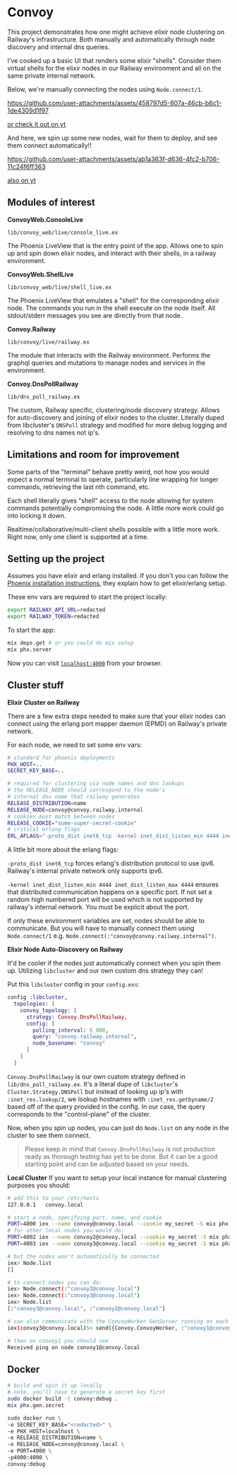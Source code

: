 # Convoy

This project demonstrates how one might achieve elixir node clustering on Railway's infrastructure.
Both manually and automatically through node discovery and internal dns queries.

I've cooked up a basic UI that renders some elixir "shells". Consider them virtual shells
for the elixir nodes in our Railway environment and all on the same private internal network.

Below, we're manually connecting the nodes using `Node.connect/1`.

https://github.com/user-attachments/assets/458797d5-807a-46cb-b6c1-1de4309d1f97

[or check it out on yt](https://youtu.be/JZABhEIZkko)

And here, we spin up some new nodes, wait for them to deploy,
and see them connect automatically!!

https://github.com/user-attachments/assets/ab1a363f-d636-4fc2-b706-11c24f6ff363

[also on yt](https://youtu.be/JZABhEIZkko)

## Modules of interest

**ConvoyWeb.ConsoleLive**

`lib/convoy_web/live/console_live.ex`

The Phoenix LiveView that is the entry point of the app. Allows one
to spin up and spin down elixir nodes, and interact with their shells, in a railway environment.

**ConvoyWeb.ShellLive**

`lib/convoy_web/live/shell_live.ex`

The Phoenix LiveView that emulates a "shell" for the corresponding
elixir node. The commands you run in the shell execute on the
node itself. All stdout/stderr messages you see are directly from
that node.

**Convoy.Railway**

`lib/convoy/live/railway.ex`

The module that interacts with the Railway environment.
Performs the graphql queries and mutations to manage
nodes and services in the environment.

**Convoy.DnsPollRailway**

`lib/dns_poll_railway.ex`

The custom, Railway specific, clustering/node discovery
strategy. Allows for auto-discovery and joining of elixir nodes
to the cluster. Literally duped from libcluster's `DNSPoll` strategy
and modified for more debug logging and resolving to dns names not
ip's.

## Limitations and room for improvement

Some parts of the "terminal" behave pretty weird, not how you would expect
a normal terminal to operate, particularly line wrapping for longer commands,
retrieving the last nth command, etc.

Each shell literally gives "shell" access to the node allowing for
system commands potentially compromising the node. A little more work
could go into locking it down.

Realtime/collaborative/multi-client shells possible with a little more work. Right now, only
one client is supported at a time.

## Setting up the project

Assumes you have elixir and erlang installed. If you don't you can
follow the [Phoenix installation instructions](https://hexdocs.pm/phoenix/installation.html), they explain how to get elixir/erlang setup.

These env vars are required to start the project locally:

```bash
export RAILWAY_API_URL=redacted
export RAILWAY_TOKEN=redacted
```

To start the app:

```bash
mix deps.get # or you could do mix setup
mix phx.server
```

Now you can visit [`localhost:4000`](http://localhost:4000) from your browser.

## Cluster stuff

**Elixir Cluster on Railway**

There are a few extra steps needed to make sure that your elixir nodes can connect
using the erlang port mapper daemon (EPMD) on Railway's private network.

For each node, we need to set some env vars:

```bash
# standard for phoenix deployments
PHX_HOST=..
SECRET_KEY_BASE=..

# required for clustering via node names and dns lookups
# the RELEASE_NODE should correspond to the node's
# internal dns name that railway generates
RELEASE_DISTRIBUTION=name
RELEASE_NODE=convoy@convoy.railway.internal
# cookies must match between nodes
RELEASE_COOKIE="some-super-secret-cookie"
# critical erlang flags
ERL_AFLAGS="-proto_dist inet6_tcp -kernel inet_dist_listen_min 4444 inet_dist_listen_max 4444"
```

A little bit more about the erlang flags:

`-proto_dist inet6_tcp` forces erlang's distribution protocol to use ipv6. Railway's
internal private network only supports ipv6.

`-kernel inet_dist_listen_min 4444 inet_dist_listen_max 4444` ensures that distributed communication happens on a specific port. If not set a random high numbered port will be used which is not supported by railway's internal network. You must be explicit about the port.

If only these environment variables are set, nodes should be able to communicate. But you will have to manually connect them using `Node.connect/1` e.g. `Node.connect(:"convoy@convoy.railway.internal")`.

**Elixir Node Auto-Discovery on Railway**

It'd be cooler if the nodes just automatically connect when you spin them up. Utilizing `libcluster` and our own custom dns strategy they can!

Put this `libcluster` config in your `config.exs`:

```elixir
config :libcluster,
  topologies: [
    convoy_topology: [
      strategy: Convoy.DnsPollRailway,
      config: [
        polling_interval: 5_000,
        query: "convoy.railway.internal",
        node_basename: "convoy"
      ]
    ]
  ]
```

`Convoy.DnsPollRailway` is our own custom strategy defined in `lib/dns_poll_railway.ex`.
It's a literal dupe of `libcluster`'s `Cluster.Strategy.DNSPoll` but instead of looking up ip's with `:inet_res.lookup/2`, we lookup hostnames with `:inet_res.getbyname/2` based off of the query provided in the config. In our case, the query corresponds to the "control-plane" of the cluster.

Now, when you spin up nodes, you can just do `Node.list` on any node in the cluster to see them connect.

> Please keep in mind that `Convoy.DnsPollRailway` is not production ready as thorough testing has yet to be done. But it can be a good starting point and can be adjusted based on your needs.

**Local Cluster**
If you want to setup your local instance for manual clustering purposes you should:

```bash
# add this to your /etc/hosts
127.0.0.1   convoy.local

# start a node, specifying port, name, and cookie
PORT=4000 iex --name convoy@convoy.local --cookie my_secret -S mix phx.server
# for other local nodes you would do:
PORT=4002 iex --name convoy2@convoy.local --cookie my_secret -S mix phx.server
PORT=4003 iex --name convoy3@convoy.local --cookie my_secret -S mix phx.server

# but the nodes won't automatically be connected
iex> Node.list
[]

# to connect nodes you can do:
iex> Node.connect(:"convoy2@convoy.local")
iex> Node.connect(:"convoy3@convoy.local")
iex> Node.list
[:"convoy3@convoy.local", :"convoy2@convoy.local"]

# can also communicate with the ConvoyWorker GenServer running on each node
iex(convoy3@convoy.local)5> send({Convoy.ConvoyWorker, :"convoy1@convoy.local"}, :ping)

# then on convoy1 you should see
Received ping on node convoy1@convoy.local
```

## Docker

```bash
# build and spin it up locally
# note, you'll have to generate a secret key first
sudo docker build -t convoy:debug .
mix phx.gen.secret

sudo docker run \
-e SECRET_KEY_BASE="<redacted>" \
-e PHX_HOST=localhost \
-e RELEASE_DISTRIBUTION=name \
-e RELEASE_NODE=convoy@convoy.local \
-e PORT=4000 \
-p4000:4000 \
convoy:debug
```
